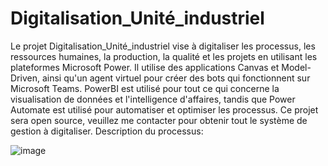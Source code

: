 # Digitalisation_Unité_industriel
Le projet Digitalisation_Unité_industriel vise à digitaliser les processus, les ressources humaines, la production, la qualité et les projets en utilisant les plateformes Microsoft Power. Il utilise des applications Canvas et Model-Driven, ainsi qu'un agent virtuel pour créer des bots qui fonctionnent sur Microsoft Teams. PowerBI est utilisé pour tout ce qui concerne la visualisation de données et l'intelligence d'affaires, tandis que Power Automate est utilisé pour automatiser et optimiser les processus. Ce projet sera open source, veuillez me contacter pour obtenir tout le système de gestion à digitaliser.
Description du processus: 

![image](https://user-images.githubusercontent.com/8742071/214882438-96cadbac-a38c-4431-94ea-8688293737fa.png)
